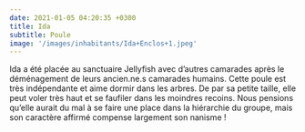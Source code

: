 ```yaml
---
date: 2021-01-05 04:20:35 +0300
title: Ida
subtitle: Poule
image: '/images/inhabitants/Ida+Enclos+1.jpeg'
---
```


Ida a été placée au sanctuaire Jellyfish avec d’autres camarades après le déménagement de leurs ancien.ne.s camarades humains. 
Cette poule est très indépendante et aime dormir dans les arbres. De par sa petite taille, elle peut voler très haut et se faufiler dans les moindres recoins. Nous pensions qu’elle aurait du mal à se faire une place dans la hiérarchie du groupe, mais son caractère affirmé compense largement son nanisme !